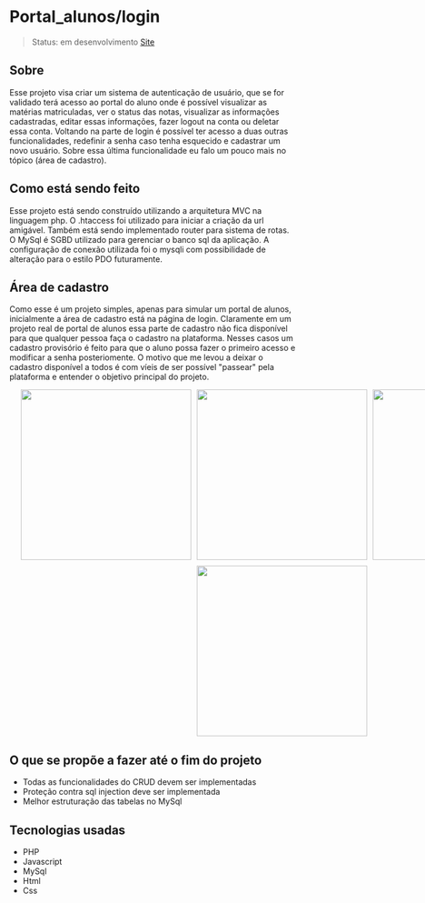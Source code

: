 # Portal_alunos/login

> Status: em desenvolvimento
> [Site](http://portal-alunos.free.nf/)

## Sobre
Esse projeto visa criar um sistema de autenticação de usuário, que se for validado terá acesso ao portal do aluno onde é possível visualizar as matérias matriculadas, ver o status das notas, visualizar as informações cadastradas, editar essas informações, fazer logout na conta ou deletar essa conta. Voltando na parte de login é possível ter acesso a duas outras funcionalidades, redefinir a senha caso tenha esquecido e cadastrar um novo usuário. Sobre essa última funcionalidade eu falo um pouco mais no tópico (área de cadastro).

## Como está sendo feito
Esse projeto está sendo construído utilizando a arquitetura MVC na linguagem php. O .htaccess foi utilizado para iniciar a criação da url amigável. Também está sendo implementado router para sistema de rotas. O MySql é SGBD utilizado para gerenciar o banco sql da aplicação. A configuração de conexão utilizada foi o mysqli com possibilidade de alteração para o estilo PDO futuramente. 

## Área de cadastro
Como esse é um projeto simples, apenas para simular um portal de alunos, inicialmente a área de cadastro está na página de login. Claramente em um projeto real de portal de alunos essa parte de cadastro não fica disponível para que qualquer pessoa faça o cadastro na plataforma. Nesses casos um cadastro provisório é feito para que o aluno possa fazer o primeiro acesso e modificar a senha posteriomente. O motivo que me levou a deixar o cadastro disponível a todos é com víeis de ser possível "passear" pela plataforma e entender o objetivo principal do projeto.



<div style="width:100vw;display:flex;justify-content:center; gap:10px;flex-wrap:wrap;">
  
<img style="width:300px;"  src="https://github.com/GabryelSilvah/7DaysOfCode/assets/139282381/3ca2108c-d059-444a-b218-a470cde35bb6">

  <img style="width:300px" src="https://github.com/GabryelSilvah/Sistema_de_login-Portal_alunos/assets/139282381/71c740fb-00e1-43f7-8d2a-0fcd79b27cb5">
  
  <img style="width:300px" src="https://github.com/GabryelSilvah/Sistema_de_login-Portal_alunos/assets/139282381/310a45dc-67d2-4d70-8710-2604e4ea32f3">

   <img style="width:300px" src="https://github.com/GabryelSilvah/Sistema_de_login-Portal_alunos/assets/139282381/4893f2b3-7807-4016-916c-9543cb7e2a5b">

  
</div>

## O que se propõe a fazer até o fim do projeto
- Todas as funcionalidades do CRUD devem ser implementadas
- Proteção contra sql injection deve ser implementada
- Melhor estruturação das tabelas no MySql

## Tecnologias usadas
- PHP
- Javascript
- MySql
- Html
- Css
